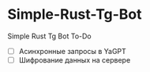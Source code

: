 # Simple-Rust-Tg-Bot
Simple Rust Tg Bot
To-Do
- [ ] Асинхронные запросы в YaGPT
- [ ] Шифрование данных на сервере
